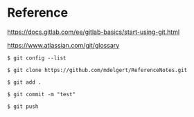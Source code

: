 # Reference
https://docs.gitlab.com/ee/gitlab-basics/start-using-git.html

https://www.atlassian.com/git/glossary

```console
$ git config --list
```

```console
$ git clone https://github.com/mdelgert/ReferenceNotes.git
```

```console
$ git add .
```

```console
$ git commit -m "test"
```

```console
$ git push
```